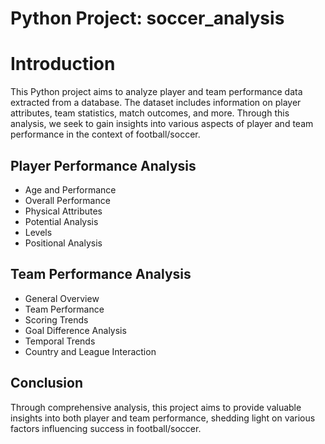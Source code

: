 # Python Project: soccer_analysis

# Introduction

This Python project aims to analyze player and team performance data extracted from a database. The dataset includes information on player attributes, team statistics, match outcomes, and more. Through this analysis, we seek to gain insights into various aspects of player and team performance in the context of football/soccer.

## Player Performance Analysis

- Age and Performance
- Overall Performance
- Physical Attributes
- Potential Analysis
- Levels
- Positional Analysis

## Team Performance Analysis

- General Overview
- Team Performance
- Scoring Trends
- Goal Difference Analysis
- Temporal Trends
- Country and League Interaction

## Conclusion

Through comprehensive analysis, this project aims to provide valuable insights into both player and team performance, shedding light on various factors influencing success in football/soccer.




